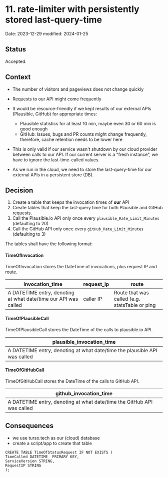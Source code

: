 # 11. rate-limiter with persistently stored last-query-time

Date: 2023-12-29
modified: 2024-01-25

## Status

Accepted.

## Context

* The number of visitors and pageviews does not change quickly 
* Requests to our API might come frequently

* It would be resource-friendly if we kept results of our external APIs (Plausible, GitHub) for appropriate times:
  * Plausible statistics for at least 10 min, maybe even 30 or 60 min is good enough
  * GitHub: Issues, bugs and PR counts might change frequently, therefore, cache retention needs to be lower here

* This is only valid if our service wasn't shutdown by our cloud provider between calls to our API.
If our current server is a "fresh instance", we have to ignore the last-time-called values.
* As we run in the cloud, we need to store the last-query-time for our external APIs in a persistent store (DB).


## Decision

1. Create a table that keeps the invocation times of **our** API
2. Create tables that keep the last-query time for both Plausible and GitHub requests.
2. Call the Plausible.io API only once every `plausible_Rate_Limit_Minutes` (defaulting to 20)
3. Call the GitHub API only once every `gitHub_Rate_Limit_Minutes` (defaulting to 3)

The tables shall have the following format:
 
#### TimeOfInvocation

TimeOfInvocation stores the DateTime of invocations, plus request IP and route.

| invocation_time | request_ip | route |
| --- | --- | --- |
| A DATETIME entry, denoting at what date/time our API was called  | caller IP | Route that was called (e.g. statsTable or ping |


#### TimeOfPlausibleCall

TimeOfPlausibleCall stores the DateTime of the calls to plausible.io API.

| plausible_invocation_time |
| --- | 
| A DATETIME entry, denoting at what date/time the plausible API was called |

#### TimeOfGitHubCall

TimeOfGitHubCall stores the DateTime of the calls to GitHub API.

| github_invocation_time | 
| --- | 
| A DATETIME entry, denoting at what date/time the GitHub API was called | 

## Consequences

* we use turso.tech as our (cloud) database
* create a script/app to create that table

```
CREATE TABLE TimeOfStatusRequest IF NOT EXISTS (
TimeCalled DATETIME  PRIMARY KEY,
ServiceVersion STRING,
RequestIP STRING
);
```
